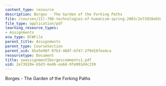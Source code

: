 ```yaml
---
content_type: resource
description: Borges - The Garden of the Forking Paths
file: /courses/21l-708-technologies-of-humanism-spring-2003/2e73920eb5d36e4bea6d9fe001d4c159_swassignment5borgescomments1.pdf
file_type: application/pdf
learning_resource_types:
- Assignments
ocw_type: OCWFile
parent_title: Assignments
parent_type: CourseSection
parent_uid: b5e5e98f-97b3-488f-bf47-2f9d18fea4ca
resourcetype: Document
title: swassignment5borgescomments1.pdf
uid: 2e73920e-b5d3-6e4b-ea6d-9fe001d4c159
---
```

Borges - The Garden of the Forking Paths

